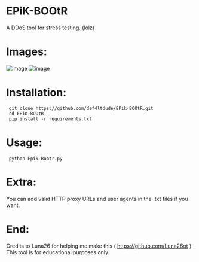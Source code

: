 # EPiK-BOOtR
A DDoS tool for stress testing. (lolz)

# Images:
![image](https://github.com/user-attachments/assets/1bea2298-3efd-4d65-89d7-71c1bd41a81c)
![image](https://github.com/user-attachments/assets/a4988e89-a273-4062-9e58-c4b44f6d292f)


# Installation:
``` 
 git clone https://github.com/def4ltdude/EPik-BOOtR.git
 cd EPiK-BOOtR
 pip install -r requirements.txt
```

# Usage:

```
 python Epik-Bootr.py
```

# Extra:
You can add valid HTTP proxy URLs and user agents in the .txt files if you want.

# End:
Credits to Luna26 for helping me make this ( https://github.com/Luna26ot ). This tool is for educational purposes only.
